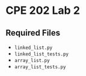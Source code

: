 # CPE 202 Lab 2

## Required Files

* `linked_list.py`
* `linked_list_tests.py`
* `array_list.py`
* `array_list_tests.py`
